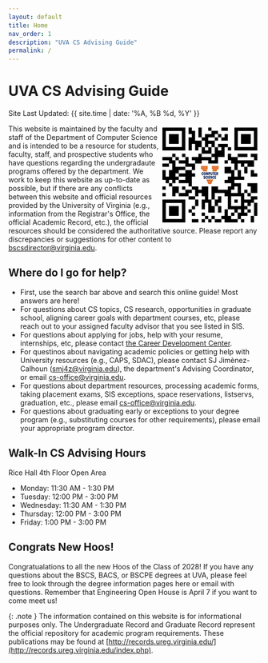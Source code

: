 ```yaml
---
layout: default
title: Home
nav_order: 1
description: "UVA CS Advising Guide"
permalink: /
---
```


# UVA CS Advising Guide

Site Last Updated: {{ site.time | date: '%A, %B %d, %Y' }}

<img style="float: right;" src="/assets/images/qrcode.png">

This website is maintained by the faculty and staff of the Department of Computer Science and is intended to be a resource for students, faculty, staff, and prospective students who have questions regarding the undergradaute programs offered by the department.  We work to keep this website as up-to-date as possible, but if there are any conflicts between this website and official resources provided by the University of Virginia (e.g., information from the Registrar's Office, the official Academic Record, etc.), the official resources should be considered the authoritative source.  Please report any discrepancies or suggestions for other content to [bscsdirector@virginia.edu](mailto:bscsdirector@virginia.edu).

## Where do I go for help?

- First, use the search bar above and search this online guide!  Most answers are here!
- For questions about CS topics, CS research, opportunities in graduate school, aligning career goals with department courses, etc, please reach out to your assigned faculty advisor that you see listed in SIS.
- For questions about applying for jobs, help with your resume, internships, etc, please contact [the Career Development Center](https://engineering.virginia.edu/offices-programs/center-engineering-career-development).
- For questinos about navigating academic policies or getting help with University resources (e.g., CAPS, SDAC), please contact SJ Jimènez-Calhoun ([smj4z@virginia.edu](mailto:smj4z@virginia.edu)), the department's Advising Coordinator, or email [cs-office@virginia.edu](mailto:cs-office@virginia.edu).
- For questions about department resources, processing academic forms, taking placement exams, SIS exceptions, space reservations, listservs, graduation, etc., please email [cs-office@virginia.edu](mailto:cs-office@virginia.edu).
- For questions about graduating early or exceptions to your degree program (e.g., substituting courses for other requirements), please email your appropriate program director.

## Walk-In CS Advising Hours

Rice Hall 4th Floor Open Area

- Monday: 11:30 AM - 1:30 PM 
- Tuesday: 12:00 PM - 3:00 PM
- Wednesday: 11:30 AM - 1:30 PM 
- Thursday: 12:00 PM - 3:00 PM 
- Friday: 1:00 PM - 3:00 PM 

## Congrats New Hoos!

Congratualations to all the new Hoos of the Class of 2028!  If you have any questions about the BSCS, BACS, or BSCPE degrees at UVA, please feel free to look through the degree information pages here or email with questions.  Remember that Engineering Open House is April 7 if you want to come meet us!


{: .note }
The information contained on this website is for informational purposes only. The Undergraduate Record and Graduate Record represent the official repository for academic program requirements. These publications may be found at [http://records.ureg.virginia.edu/](http://records.ureg.virginia.edu/index.php).